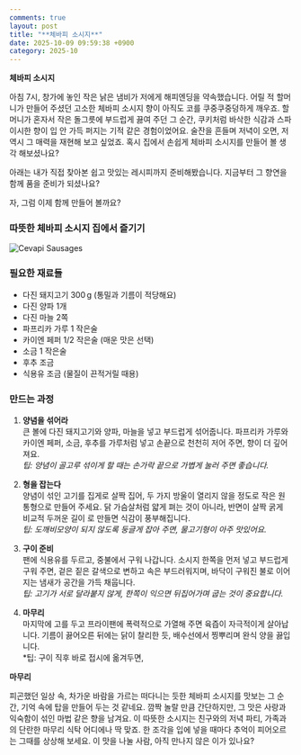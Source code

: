 ```yaml
---
comments: true
layout: post
title: "**체바피 소시지**"
date: 2025-10-09 09:59:38 +0900
category: 2025-10
---
```


**체바피 소시지**

아침 7시, 창가에 놓인 작은 낡은 냄비가 저에게 해피엔딩을 약속했습니다. 어릴 적 할머니가 만들어 주셨던 고소한 체바피 소시지 향이 아직도 코를 쿠중쿠중덩하게 깨우죠. 할머니가 혼자서 작은 돌그릇에 부드럽게 끓여 주던 그 순간, 쿠키처럼 바삭한 식감과 스파이시한 향이 입 안 가득 퍼지는 기적 같은 경험이었어요. 술잔을 흔들며 저녁이 오면, 저 역시 그 매력을 재현해 보고 싶었죠. 혹시 집에서 손쉽게 체바피 소시지를 만들어 볼 생각 해보셨나요?

아래는 내가 직접 찾아본 쉽고 맛있는 레시피까지 준비해봤습니다. 지금부터 그 향연을 함께 품을 준비가 되셨나요?

자, 그럼 이제 함께 만들어 볼까요?

### 따뜻한 체바피 소시지 집에서 즐기기

![Cevapi Sausages](https://www.themealdb.com/images/media/meals/vc08jn1628769553.jpg)

### 필요한 재료들
- 다진 돼지고기 300 g (통밀과 기름이 적당해요)
- 다진 양파 1개
- 다진 마늘 2쪽
- 파프리카 가루 1 작은술
- 카이엔 페퍼 1/2 작은술 (매운 맛은 선택)
- 소금 1 작은술
- 후추 조금
- 식용유 조금 (물질이 끈적거릴 때용)

### 만드는 과정
1. **양념을 섞어라**  
   큰 볼에 다진 돼지고기와 양파, 마늘을 넣고 부드럽게 섞어줍니다. 파프리카 가루와 카이엔 페퍼, 소금, 후추를 가루처럼 넣고 손끝으로 천천히 저어 주면, 향이 더 깊어져요.  
   *팁: 양념이 골고루 섞이게 할 때는 손가락 끝으로 가볍게 눌러 주면 좋습니다.*

2. **형을 잡는다**  
   양념이 섞인 고기를 집게로 살짝 집어, 두 가지 방울이 열리지 않을 정도로 작은 원통형으로 만들어 주세요. 닭 가슴살처럼 얇게 펴는 것이 아니라, 반면이 살짝 굵게 비교적 두꺼운 길이 로 만들면 식감이 풍부해집니다.  
   *팁: 도깨비모양이 되지 않도록 둥글게 잡아 주면, 물고기형이 아주 맛있어요.*

3. **구이 준비**  
   팬에 식용유를 두르고, 중불에서 구워 나갑니다. 소시지 한쪽을 먼저 넣고 부드럽게 구워 주면, 겉은 짙은 갈색으로 변하고 속은 부드러워지며, 바닥이 구워진 불로 이어지는 냄새가 공간을 가득 채웁니다.  
   *팁: 고기가 서로 달라붙지 않게, 한쪽이 익으면 뒤집어가며 굽는 것이 중요합니다.*

4. **마무리**  
   마지막에 고를 두고 프라이팬에 폭력적으로 가열해 주면 육즙이 자극적이게 살아납니다. 기름이 끓어오른 뒤에는 닭이 찰리한 듯, 배수선에서 찡뿌리며 완식 양을 끓입니다.  
   *팁: 구이 직후 바로 접시에 옮겨두면,


**마무리**

피곤했던 일상 속, 차가운 바람을 가르는 떠다니는 듯한 체바피 소시지를 맛보는 그 순간, 기억 속에 탑을 만들어 두는 것 같네요. 깜짝 놀랄 만큼 간단하지만, 그 맛은 사랑과 익숙함이 섞인 마법 같은 향을 남겨요. 이 따뜻한 소시지는 친구와의 저녁 파티, 가족과의 단란한 마무리 식탁 어디에나 딱 맞죠. 한 조각을 입에 넣을 때마다 추억이 피어오르는 그때를 상상해 보세요. 이 맛을 나눌 사람, 아직 만나지 않은 이가 있나요?